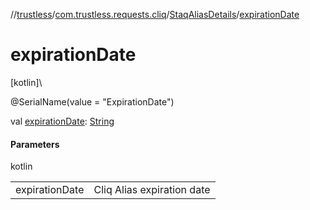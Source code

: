 //[trustless](../../../index.md)/[com.trustless.requests.cliq](../index.md)/[StaqAliasDetails](index.md)/[expirationDate](expiration-date.md)

# expirationDate

[kotlin]\

@SerialName(value = &quot;ExpirationDate&quot;)

val [expirationDate](expiration-date.md): [String](https://kotlinlang.org/api/latest/jvm/stdlib/kotlin/-string/index.html)

#### Parameters

kotlin

| | |
|---|---|
| expirationDate | Cliq Alias expiration date |
